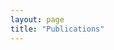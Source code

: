 ```yaml
---
layout: page
title: "Publications"
--- 
```


<script src="https://bibbase.org/show?bib=https://rafaelcaue.github.io//pubs.bib&jsonp=1&group0=year"></script>
